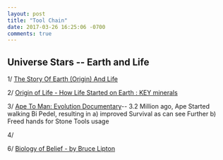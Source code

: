 ```yaml
---
layout: post
title: "Tool Chain"
date: 2017-03-26 16:25:06 -0700
comments: true
---
```


## Universe Stars -- Earth and Life

1/  [The Story Of Earth (Origin) And Life](https://www.youtube.com/watch?v=57merteLsBc&t=75s)

2/ [Origin of Life - How Life Started on Earth : KEY minerals](https://www.youtube.com/watch?v=xyhZcEY5PCQ&list=PLWQMRGdIhqcUocBkjPqqccqq-qPJdGrSk&index=2&t=47s)

3/ [Ape To Man: Evolution Documentary](https://www.youtube.com/watch?v=5sMqFivWTmk)-- 3.2 Million ago, Ape Started walking Bi Pedel, resulting in a) improved Survival as can see Further b) Freed hands for Stone Tools usage

4/ 


6/ [Biology of Belief - by Bruce Lipton](https://www.youtube.com/watch?v=jjj0xVM4x1I)

